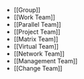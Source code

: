 - [[Group]]
- [[Work Team]]
- [[Parallel Team]]
- [[Project Team]]
- [[Matrix Team]]
- [[Virtual Team]]
- [[Network Team]]
- [[Management Team]]
- [[Change Team]]